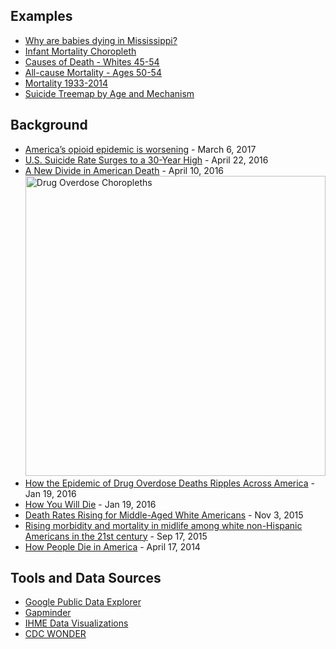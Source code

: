## Examples

* [Why are babies dying in Mississippi?](http://bl.ocks.org/ohdebby/raw/2a4f3cbd7466db0dda82ce58d6e9fe18/)
* [Infant Mortality Choropleth](http://bl.ocks.org/syntagmatic/623a3221d3e694f85967d83082fd4a77)
* [Causes of Death - Whites 45-54](https://bl.ocks.org/ohdebby/ecfb35b607a329582a1eaa0db9a4dd39)
* [All-cause Mortality - Ages 50-54](https://bl.ocks.org/ohdebby/0e3ac9340a87209a78e96975bfc1a3f3)
* [Mortality 1933-2014](https://bl.ocks.org/ohdebby/ae3a7fdd03493e2ea1f8b871a6df3a7f)
* [Suicide Treemap by Age and Mechanism](https://bl.ocks.org/syntagmatic/3985d0343ddc32ca64fb55f560b77ac8)

## Background

* [America’s opioid epidemic is worsening](http://www.economist.com/blogs/graphicdetail/2017/03/daily-chart-3) - March 6, 2017
* [U.S. Suicide Rate Surges to a 30-Year High](https://www.nytimes.com/2016/04/22/health/us-suicide-rate-surges-to-a-30-year-high.html) - April 22, 2016
* [A New Divide in American Death](http://www.washingtonpost.com/sf/national/2016/04/10/a-new-divide-in-american-death/) - April 10, 2016<br/>
[<img alt="Drug Overdose Choropleths" src="https://cloud.githubusercontent.com/assets/156229/23320808/222fa21a-fa91-11e6-88e9-7e43f84c6c11.png" width=480/>](https://www.nytimes.com/interactive/2016/01/07/us/drug-overdose-deaths-in-the-us.html)<br/>
* [How the Epidemic of Drug Overdose Deaths Ripples Across America](https://www.nytimes.com/interactive/2016/01/07/us/drug-overdose-deaths-in-the-us.html) - Jan 19, 2016
* [How You Will Die](https://flowingdata.com/2016/01/19/how-you-will-die/) - Jan 19, 2016
* [Death Rates Rising for Middle-Aged White Americans](https://www.nytimes.com/2015/11/03/health/death-rates-rising-for-middle-aged-white-americans-study-finds.html) - Nov 3, 2015
* [Rising morbidity and mortality in midlife among white non-Hispanic Americans in the 21st century](http://www.pnas.org/content/112/49/15078) - Sep 17, 2015
* [How People Die in America](https://www.bloomberg.com/graphics/dataview/how-americans-die/) - April 17, 2014

## Tools and Data Sources

* [Google Public Data Explorer](https://www.google.com/publicdata/directory)
* [Gapminder](http://www.gapminder.org/)
* [IHME Data Visualizations](http://www.healthdata.org/results/data-visualizations)
* [CDC WONDER](https://wonder.cdc.gov/)
